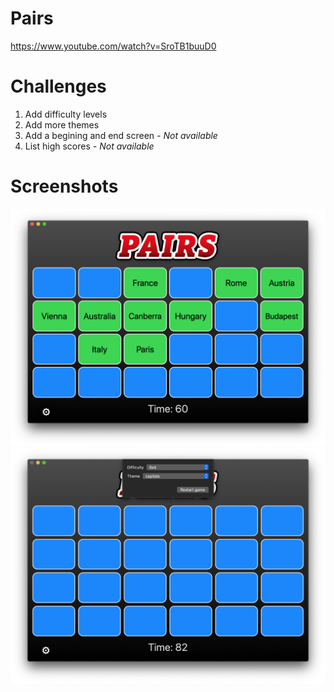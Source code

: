 # Pairs

https://www.youtube.com/watch?v=SroTB1buuD0

# Challenges

1. Add difficulty levels
2. Add more themes
3. Add a begining and end screen *- Not available*
4. List high scores *- Not available*

# Screenshots

![screen1](./screenshots/screen01.png)
![screen2](./screenshots/screen02.png)
